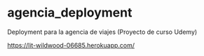 # agencia_deployment
Deployment para la agencia de viajes (Proyecto de curso Udemy)


https://lit-wildwood-06685.herokuapp.com/
